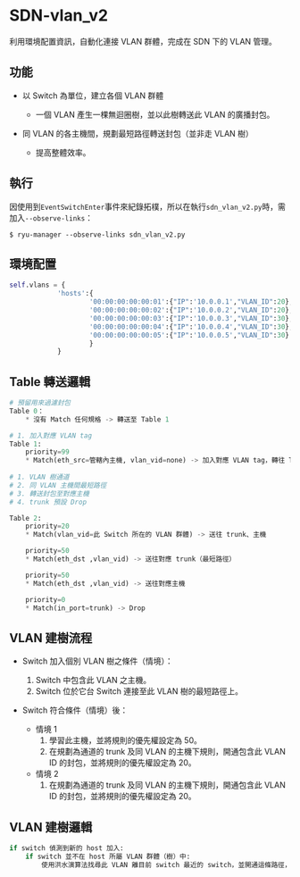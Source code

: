 # SDN-vlan\_v2

利用環境配置資訊，自動化連接 VLAN 群體，完成在 SDN 下的 VLAN 管理。

## 功能

* 以 Switch 為單位，建立各個 VLAN 群體
	* 一個 VLAN 產生一棵無迴圈樹，並以此樹轉送此 VLAN 的廣播封包。

* 同 VLAN 的各主機間，規劃最短路徑轉送封包（並非走 VLAN 樹）
	* 提高整體效率。

## 執行

因使用到`EventSwitchEnter`事件來紀錄拓樸，所以在執行`sdn_vlan_v2.py`時，需加入`--observe-links`：
```shell
$ ryu-manager --observe-links sdn_vlan_v2.py
```

## 環境配置

```python
self.vlans = {
			'hosts':{
					'00:00:00:00:00:01':{"IP":'10.0.0.1',"VLAN_ID":20},
					'00:00:00:00:00:02':{"IP":'10.0.0.2',"VLAN_ID":20},
					'00:00:00:00:00:03':{"IP":'10.0.0.3',"VLAN_ID":30},
					'00:00:00:00:00:04':{"IP":'10.0.0.4',"VLAN_ID":30},
					'00:00:00:00:00:05':{"IP":'10.0.0.5',"VLAN_ID":30}
					}
			}
```

## Table 轉送邏輯

```python
# 預留用來過濾封包
Table 0：
	* 沒有 Match 任何規格 -> 轉送至 Table 1

# 1. 加入對應 VLAN tag
Table 1:
	priority=99
	* Match(eth_src=管轄內主機, vlan_vid=none) -> 加入對應 VLAN tag，轉往 Table 2
	
# 1. VLAN 樹通道
# 2. 同 VLAN 主機間最短路徑
# 3. 轉送封包至對應主機
# 4. trunk 預設 Drop

Table 2:
	priority=20
	* Match(vlan_vid=此 Switch 所在的 VLAN 群體) -> 送往 trunk、主機

	priority=50
	* Match(eth_dst ,vlan_vid) -> 送往對應 trunk（最短路徑）

	priority=50
	* Match(eth_dst ,vlan_vid) -> 送往對應主機

	priority=0
	* Match(in_port=trunk) -> Drop 
```

## VLAN 建樹流程

* Switch 加入個別 VLAN 樹之條件（情境）：
	1. Switch 中包含此 VLAN 之主機。
	2. Switch 位於它台 Switch 連接至此 VLAN 樹的最短路徑上。

* Switch 符合條件（情境）後：
	* 情境 1
		1. 學習此主機，並將規則的優先權設定為 50。
		2. 在規劃為通道的 trunk 及同 VLAN 的主機下規則，開通包含此 VLAN ID 的封包，並將規則的優先權設定為 20。
	* 情境 2
		1. 在規劃為通道的 trunk 及同 VLAN 的主機下規則，開通包含此 VLAN ID 的封包，並將規則的優先權設定為 20。

## VLAN 建樹邏輯

```python
if switch 偵測到新的 host 加入:
	if switch 並不在 host 所屬 VLAN 群體（樹）中:
		使用洪水演算法找尋此 VLAN 離目前 switch 最近的 switch，並開通這條路徑，使目前 switch 加入 VLAN 群體。 
```
